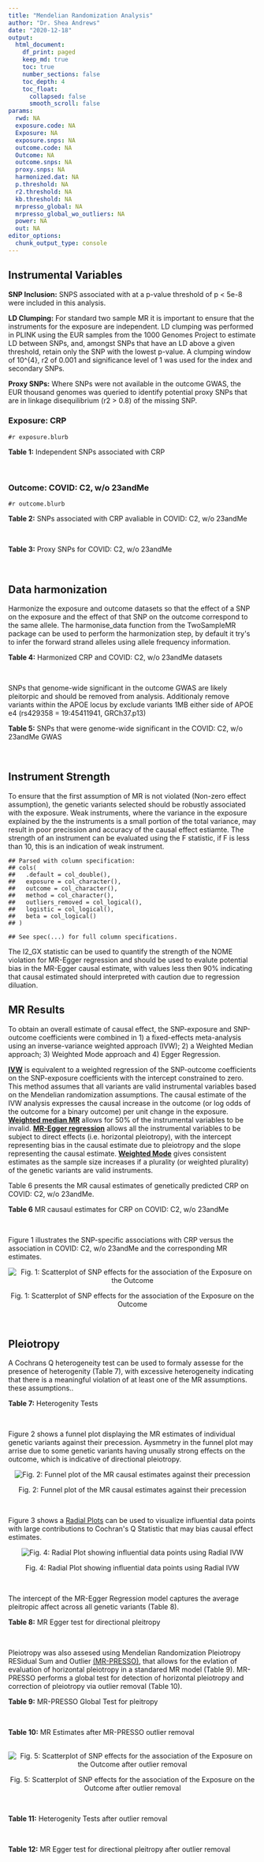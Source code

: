```yaml
---
title: "Mendelian Randomization Analysis"
author: "Dr. Shea Andrews"
date: "2020-12-18"
output:
  html_document:
    df_print: paged
    keep_md: true
    toc: true
    number_sections: false
    toc_depth: 4
    toc_float:
      collapsed: false
      smooth_scroll: false
params:
  rwd: NA
  exposure.code: NA
  Exposure: NA
  exposure.snps: NA
  outcome.code: NA
  Outcome: NA
  outcome.snps: NA
  proxy.snps: NA
  harmonized.dat: NA
  p.threshold: NA
  r2.threshold: NA
  kb.threshold: NA
  mrpresso_global: NA
  mrpresso_global_wo_outliers: NA
  power: NA
  out: NA
editor_options:
  chunk_output_type: console
---
```







## Instrumental Variables
**SNP Inclusion:** SNPS associated with at a p-value threshold of p < 5e-8 were included in this analysis.
<br>

**LD Clumping:** For standard two sample MR it is important to ensure that the instruments for the exposure are independent. LD clumping was performed in PLINK using the EUR samples from the 1000 Genomes Project to estimate LD between SNPs, and, amongst SNPs that have an LD above a given threshold, retain only the SNP with the lowest p-value. A clumping window of 10^{4}, r2 of 0.001 and significance level of 1 was used for the index and secondary SNPs.
<br>

**Proxy SNPs:** Where SNPs were not available in the outcome GWAS, the EUR thousand genomes was queried to identify potential proxy SNPs that are in linkage disequilibrium (r2 > 0.8) of the missing SNP.
<br>

### Exposure: CRP
`#r exposure.blurb`
<br>

**Table 1:** Independent SNPs associated with CRP
<div data-pagedtable="false">
  <script data-pagedtable-source type="application/json">
{"columns":[{"label":["SNP"],"name":[1],"type":["chr"],"align":["left"]},{"label":["CHROM"],"name":[2],"type":["dbl"],"align":["right"]},{"label":["POS"],"name":[3],"type":["dbl"],"align":["right"]},{"label":["REF"],"name":[4],"type":["chr"],"align":["left"]},{"label":["ALT"],"name":[5],"type":["chr"],"align":["left"]},{"label":["AF"],"name":[6],"type":["dbl"],"align":["right"]},{"label":["BETA"],"name":[7],"type":["dbl"],"align":["right"]},{"label":["SE"],"name":[8],"type":["dbl"],"align":["right"]},{"label":["Z"],"name":[9],"type":["dbl"],"align":["right"]},{"label":["P"],"name":[10],"type":["dbl"],"align":["right"]},{"label":["N"],"name":[11],"type":["dbl"],"align":["right"]},{"label":["TRAIT"],"name":[12],"type":["chr"],"align":["left"]}],"data":[{"1":"rs75460349","2":"1","3":"27180088","4":"A","5":"C","6":"0.0261343","7":"-0.0865","8":"0.0139","9":"-6.223020","10":"4.876703e-10","11":"204402","12":"crp"},{"1":"rs4660293","2":"1","3":"40028180","4":"A","5":"G","6":"0.2534420","7":"0.0375","8":"0.0049","9":"7.653060","10":"1.962504e-14","11":"204402","12":"crp"},{"1":"rs13375019","2":"1","3":"66123136","4":"G","5":"C","6":"0.4093060","7":"-0.1037","8":"0.0042","9":"-24.690476","10":"1.353580e-134","11":"204402","12":"crp"},{"1":"rs469773","2":"1","3":"91530259","4":"C","5":"T","6":"0.1543770","7":"-0.0339","8":"0.0051","9":"-6.647059","10":"2.990076e-11","11":"204402","12":"crp"},{"1":"rs2228145","2":"1","3":"154426970","4":"A","5":"C","6":"0.3575370","7":"-0.0899","8":"0.0042","9":"-21.404800","10":"1.206354e-101","11":"204402","12":"crp"},{"1":"rs144970957","2":"1","3":"159514964","4":"T","5":"C","6":"0.0457184","7":"-0.1609","8":"0.0146","9":"-11.020500","10":"3.042016e-28","11":"204402","12":"crp"},{"1":"rs148692790","2":"1","3":"159574640","4":"C","5":"T","6":"0.0266594","7":"0.1346","8":"0.0169","9":"7.964497","10":"1.658972e-15","11":"204402","12":"crp"},{"1":"rs139779660","2":"1","3":"159579230","4":"C","5":"T","6":"0.0115370","7":"0.1275","8":"0.0140","9":"9.107143","10":"8.457998e-20","11":"204402","12":"crp"},{"1":"rs2592887","2":"1","3":"159652939","4":"C","5":"T","6":"0.4187020","7":"-0.1578","8":"0.0042","9":"-37.571429","10":"0.000000e+00","11":"204402","12":"crp"},{"1":"rs67090117","2":"1","3":"247602308","4":"T","5":"G","6":"0.6217170","7":"0.0427","8":"0.0042","9":"10.166700","10":"2.793037e-24","11":"204402","12":"crp"},{"1":"rs62105327","2":"2","3":"639060","4":"T","5":"A","6":"0.8291700","7":"0.0320","8":"0.0054","9":"5.925926","10":"3.105426e-09","11":"204402","12":"crp"},{"1":"rs1260326","2":"2","3":"27730940","4":"T","5":"C","6":"0.6136610","7":"-0.0692","8":"0.0042","9":"-16.476200","10":"5.440692e-61","11":"204402","12":"crp"},{"1":"rs1115282","2":"2","3":"102890970","4":"T","5":"C","6":"0.5109330","7":"-0.0245","8":"0.0041","9":"-5.975610","10":"2.292311e-09","11":"204402","12":"crp"},{"1":"rs6734238","2":"2","3":"113841030","4":"A","5":"G","6":"0.3210010","7":"0.0457","8":"0.0041","9":"11.146300","10":"7.461138e-29","11":"204402","12":"crp"},{"1":"rs10049413","2":"3","3":"49892896","4":"A","5":"G","6":"0.3288520","7":"0.0282","8":"0.0045","9":"6.266670","10":"3.688586e-10","11":"204402","12":"crp"},{"1":"rs7356034","2":"3","3":"170732599","4":"G","5":"A","6":"0.2784630","7":"0.0268","8":"0.0045","9":"5.955556","10":"2.591898e-09","11":"204402","12":"crp"},{"1":"rs34471628","2":"5","3":"172196752","4":"A","5":"G","6":"0.0240942","7":"0.0774","8":"0.0117","9":"6.615380","10":"3.705869e-11","11":"204402","12":"crp"},{"1":"rs3763312","2":"6","3":"32376348","4":"G","5":"A","6":"0.1771850","7":"0.0386","8":"0.0066","9":"5.848485","10":"4.960708e-09","11":"204402","12":"crp"},{"1":"rs1490384","2":"6","3":"126851160","4":"C","5":"T","6":"0.4587440","7":"-0.0260","8":"0.0041","9":"-6.341463","10":"2.275928e-10","11":"204402","12":"crp"},{"1":"rs13241897","2":"7","3":"22745351","4":"A","5":"G","6":"0.4708140","7":"-0.0312","8":"0.0042","9":"-7.428570","10":"1.097768e-13","11":"204402","12":"crp"},{"1":"rs12673996","2":"7","3":"22833400","4":"C","5":"T","6":"0.2511770","7":"-0.0284","8":"0.0050","9":"-5.680000","10":"1.346947e-08","11":"204402","12":"crp"},{"1":"rs7797566","2":"7","3":"72896395","4":"A","5":"C","6":"0.1324860","7":"-0.0499","8":"0.0064","9":"-7.796880","10":"6.345904e-15","11":"204402","12":"crp"},{"1":"rs7012637","2":"8","3":"9173209","4":"G","5":"A","6":"0.4572100","7":"0.0542","8":"0.0043","9":"12.604651","10":"1.990513e-36","11":"204402","12":"crp"},{"1":"rs6987444","2":"8","3":"117076315","4":"G","5":"A","6":"0.6202620","7":"0.0343","8":"0.0042","9":"8.166667","10":"3.170273e-16","11":"204402","12":"crp"},{"1":"rs10956251","2":"8","3":"126513330","4":"C","5":"T","6":"0.1465770","7":"0.0382","8":"0.0064","9":"5.968750","10":"2.390781e-09","11":"204402","12":"crp"},{"1":"rs505922","2":"9","3":"136149229","4":"T","5":"C","6":"0.4012730","7":"0.0263","8":"0.0043","9":"6.116280","10":"9.578553e-10","11":"204402","12":"crp"},{"1":"rs10832027","2":"11","3":"13357183","4":"G","5":"A","6":"0.6097210","7":"0.0273","8":"0.0043","9":"6.348837","10":"2.169485e-10","11":"204402","12":"crp"},{"1":"rs4752829","2":"11","3":"47396654","4":"G","5":"A","6":"0.2721820","7":"-0.0264","8":"0.0046","9":"-5.739130","10":"9.516391e-09","11":"204402","12":"crp"},{"1":"rs1582763","2":"11","3":"60021948","4":"G","5":"A","6":"0.3276300","7":"-0.0264","8":"0.0043","9":"-6.139535","10":"8.276345e-10","11":"204402","12":"crp"},{"1":"rs12813389","2":"12","3":"95913562","4":"A","5":"T","6":"0.5117350","7":"0.0329","8":"0.0041","9":"8.024390","10":"1.020315e-15","11":"204402","12":"crp"},{"1":"rs7135240","2":"12","3":"103535020","4":"G","5":"A","6":"0.5102260","7":"-0.0253","8":"0.0041","9":"-6.170732","10":"6.797468e-10","11":"204402","12":"crp"},{"1":"rs2393794","2":"12","3":"121378976","4":"T","5":"C","6":"0.1782090","7":"0.0339","8":"0.0057","9":"5.947370","10":"2.724876e-09","11":"204402","12":"crp"},{"1":"rs7979478","2":"12","3":"121420263","4":"A","5":"G","6":"0.6017260","7":"0.1478","8":"0.0042","9":"35.190500","10":"2.796532e-271","11":"204402","12":"crp"},{"1":"rs2239222","2":"14","3":"73011885","4":"A","5":"G","6":"0.3782210","7":"0.0379","8":"0.0044","9":"8.613640","10":"7.077895e-18","11":"204402","12":"crp"},{"1":"rs112635299","2":"14","3":"94838142","4":"G","5":"T","6":"0.0163517","7":"-0.1066","8":"0.0168","9":"-6.345238","10":"2.220817e-10","11":"204402","12":"crp"},{"1":"rs1189402","2":"15","3":"53728154","4":"A","5":"G","6":"0.3472780","7":"-0.0250","8":"0.0042","9":"-5.952380","10":"2.642694e-09","11":"204402","12":"crp"},{"1":"rs340005","2":"15","3":"60878030","4":"G","5":"A","6":"0.6597020","7":"0.0363","8":"0.0043","9":"8.441860","10":"3.123261e-17","11":"204402","12":"crp"},{"1":"rs116971887","2":"16","3":"51170026","4":"G","5":"T","6":"0.0297533","7":"-0.1128","8":"0.0122","9":"-9.245902","10":"2.332656e-20","11":"204402","12":"crp"},{"1":"rs2110840","2":"16","3":"51410819","4":"C","5":"A","6":"0.1966620","7":"-0.0586","8":"0.0075","9":"-7.813333","10":"5.569505e-15","11":"204402","12":"crp"},{"1":"rs8047395","2":"16","3":"53798523","4":"G","5":"A","6":"0.5509680","7":"0.0258","8":"0.0042","9":"6.142857","10":"8.105017e-10","11":"204402","12":"crp"},{"1":"rs1292056","2":"17","3":"57959047","4":"C","5":"T","6":"0.4335060","7":"-0.0229","8":"0.0042","9":"-5.452381","10":"4.969984e-08","11":"204402","12":"crp"},{"1":"rs2384955","2":"17","3":"72695167","4":"T","5":"C","6":"0.8041580","7":"0.0384","8":"0.0059","9":"6.508470","10":"7.591775e-11","11":"204402","12":"crp"},{"1":"rs2542160","2":"18","3":"12789246","4":"G","5":"C","6":"0.3637020","7":"0.0264","8":"0.0044","9":"6.000000","10":"1.973175e-09","11":"204402","12":"crp"},{"1":"rs2972558","2":"19","3":"45356141","4":"C","5":"T","6":"0.6940570","7":"-0.0392","8":"0.0050","9":"-7.840000","10":"4.505464e-15","11":"204402","12":"crp"},{"1":"rs429358","2":"19","3":"45411941","4":"T","5":"C","6":"0.1318100","7":"-0.2467","8":"0.0064","9":"-38.546900","10":"0.000000e+00","11":"204402","12":"crp"},{"1":"rs1800961","2":"20","3":"43042364","4":"C","5":"T","6":"0.0270712","7":"-0.0990","8":"0.0125","9":"-7.920000","10":"2.375106e-15","11":"204402","12":"crp"},{"1":"rs4817984","2":"21","3":"40465066","4":"C","5":"A","6":"0.2919560","7":"-0.0391","8":"0.0047","9":"-8.319149","10":"8.859716e-17","11":"204402","12":"crp"},{"1":"rs4821816","2":"22","3":"39113134","4":"G","5":"A","6":"0.3241180","7":"-0.0276","8":"0.0044","9":"-6.272727","10":"3.547780e-10","11":"204402","12":"crp"}],"options":{"columns":{"min":{},"max":[10]},"rows":{"min":[10],"max":[10]},"pages":{}}}
  </script>
</div>
<br>

### Outcome: COVID: C2, w/o 23andMe
`#r outcome.blurb`
<br>

**Table 2:** SNPs associated with CRP avaliable in COVID: C2, w/o 23andMe
<div data-pagedtable="false">
  <script data-pagedtable-source type="application/json">
{"columns":[{"label":["SNP"],"name":[1],"type":["chr"],"align":["left"]},{"label":["CHROM"],"name":[2],"type":["dbl"],"align":["right"]},{"label":["POS"],"name":[3],"type":["dbl"],"align":["right"]},{"label":["REF"],"name":[4],"type":["chr"],"align":["left"]},{"label":["ALT"],"name":[5],"type":["chr"],"align":["left"]},{"label":["AF"],"name":[6],"type":["dbl"],"align":["right"]},{"label":["BETA"],"name":[7],"type":["dbl"],"align":["right"]},{"label":["SE"],"name":[8],"type":["dbl"],"align":["right"]},{"label":["Z"],"name":[9],"type":["dbl"],"align":["right"]},{"label":["P"],"name":[10],"type":["dbl"],"align":["right"]},{"label":["N"],"name":[11],"type":["dbl"],"align":["right"]},{"label":["TRAIT"],"name":[12],"type":["chr"],"align":["left"]}],"data":[{"1":"rs75460349","2":"1","3":"27180088","4":"A","5":"C","6":"0.03775","7":"0.04868500","8":"0.050320","9":"0.96750795","10":"3.333e-01","11":"1023192","12":"covid_vs._population__eur_w/o_23andMe"},{"1":"rs4660293","2":"1","3":"40028180","4":"A","5":"G","6":"0.23920","7":"0.02453400","8":"0.016642","9":"1.47422185","10":"1.404e-01","11":"1299010","12":"covid_vs._population__eur_w/o_23andMe"},{"1":"rs13375019","2":"1","3":"66123136","4":"G","5":"C","6":"0.39720","7":"0.00846270","8":"0.018245","9":"0.46383667","10":"6.428e-01","11":"1246028","12":"covid_vs._population__eur_w/o_23andMe"},{"1":"rs469773","2":"1","3":"91530259","4":"C","5":"T","6":"0.20400","7":"-0.02348800","8":"0.018155","9":"-1.29374828","10":"1.958e-01","11":"1298046","12":"covid_vs._population__eur_w/o_23andMe"},{"1":"rs2228145","2":"1","3":"154426970","4":"A","5":"C","6":"0.37280","7":"-0.03841300","8":"0.015475","9":"-2.48226171","10":"1.305e-02","11":"1017937","12":"covid_vs._population__eur_w/o_23andMe"},{"1":"rs144970957","2":"1","3":"159514964","4":"T","5":"C","6":"0.03472","7":"0.06556300","8":"0.052424","9":"1.25062948","10":"2.111e-01","11":"1282371","12":"covid_vs._population__eur_w/o_23andMe"},{"1":"rs148692790","2":"1","3":"159574640","4":"C","5":"T","6":"0.02880","7":"0.02709200","8":"0.057557","9":"0.47069861","10":"6.379e-01","11":"1240114","12":"covid_vs._population__eur_w/o_23andMe"},{"1":"rs139779660","2":"1","3":"159579230","4":"C","5":"T","6":"0.02434","7":"-0.00290310","8":"0.063165","9":"-0.04596058","10":"9.633e-01","11":"1239449","12":"covid_vs._population__eur_w/o_23andMe"},{"1":"rs2592887","2":"1","3":"159652939","4":"C","5":"T","6":"0.40650","7":"0.01691900","8":"0.016903","9":"1.00094658","10":"3.169e-01","11":"1273915","12":"covid_vs._population__eur_w/o_23andMe"},{"1":"rs67090117","2":"1","3":"247602308","4":"T","5":"G","6":"0.53520","7":"0.01032200","8":"0.023146","9":"0.44595178","10":"6.556e-01","11":"853034","12":"covid_vs._population__eur_w/o_23andMe"},{"1":"rs62105327","2":"2","3":"639060","4":"T","5":"A","6":"0.83070","7":"-0.00779570","8":"0.024054","9":"-0.32409163","10":"7.459e-01","11":"1183213","12":"covid_vs._population__eur_w/o_23andMe"},{"1":"rs1260326","2":"2","3":"27730940","4":"T","5":"C","6":"0.62350","7":"-0.00191970","8":"0.014609","9":"-0.13140530","10":"8.955e-01","11":"1298046","12":"covid_vs._population__eur_w/o_23andMe"},{"1":"rs1115282","2":"2","3":"102890970","4":"T","5":"C","6":"0.47590","7":"0.02351700","8":"0.016490","9":"1.42613705","10":"1.538e-01","11":"1278870","12":"covid_vs._population__eur_w/o_23andMe"},{"1":"rs6734238","2":"2","3":"113841030","4":"A","5":"G","6":"0.38730","7":"-0.00715350","8":"0.014540","9":"-0.49198762","10":"6.227e-01","11":"1298710","12":"covid_vs._population__eur_w/o_23andMe"},{"1":"rs10049413","2":"3","3":"49892896","4":"A","5":"G","6":"0.32650","7":"-0.01747400","8":"0.018434","9":"-0.94792232","10":"3.432e-01","11":"636204","12":"covid_vs._population__eur_w/o_23andMe"},{"1":"rs7356034","2":"3","3":"170732599","4":"G","5":"A","6":"0.27760","7":"0.01329000","8":"0.015776","9":"0.84241886","10":"3.996e-01","11":"1298710","12":"covid_vs._population__eur_w/o_23andMe"},{"1":"rs34471628","2":"5","3":"172196752","4":"A","5":"G","6":"0.04497","7":"-0.00920120","8":"0.037884","9":"-0.24287826","10":"8.081e-01","11":"1299010","12":"covid_vs._population__eur_w/o_23andMe"},{"1":"rs3763312","2":"6","3":"32376348","4":"G","5":"A","6":"0.21220","7":"-0.02025900","8":"0.018109","9":"-1.11872550","10":"2.633e-01","11":"1273139","12":"covid_vs._population__eur_w/o_23andMe"},{"1":"rs1490384","2":"6","3":"126851160","4":"C","5":"T","6":"0.49240","7":"0.00725180","8":"0.014228","9":"0.50968513","10":"6.103e-01","11":"1299010","12":"covid_vs._population__eur_w/o_23andMe"},{"1":"rs13241897","2":"7","3":"22745351","4":"A","5":"G","6":"0.48610","7":"0.01105400","8":"0.015313","9":"0.72187031","10":"4.704e-01","11":"1288654","12":"covid_vs._population__eur_w/o_23andMe"},{"1":"rs12673996","2":"7","3":"22833400","4":"C","5":"T","6":"0.23190","7":"-0.02791700","8":"0.018379","9":"-1.51896186","10":"1.288e-01","11":"1288654","12":"covid_vs._population__eur_w/o_23andMe"},{"1":"rs7797566","2":"7","3":"72896395","4":"A","5":"C","6":"0.12750","7":"-0.07123500","8":"0.024318","9":"-2.92931162","10":"3.397e-03","11":"1263083","12":"covid_vs._population__eur_w/o_23andMe"},{"1":"rs7012637","2":"8","3":"9173209","4":"G","5":"A","6":"0.47150","7":"0.01981000","8":"0.016557","9":"1.19647279","10":"2.315e-01","11":"1279534","12":"covid_vs._population__eur_w/o_23andMe"},{"1":"rs6987444","2":"8","3":"117076315","4":"G","5":"A","6":"0.61120","7":"-0.00860880","8":"0.015121","9":"-0.56932743","10":"5.691e-01","11":"1298710","12":"covid_vs._population__eur_w/o_23andMe"},{"1":"rs10956251","2":"8","3":"126513330","4":"C","5":"T","6":"0.15360","7":"-0.00993660","8":"0.024309","9":"-0.40876219","10":"6.827e-01","11":"1279534","12":"covid_vs._population__eur_w/o_23andMe"},{"1":"rs505922","2":"9","3":"136149229","4":"T","5":"C","6":"0.34350","7":"0.09199500","8":"0.015080","9":"6.10046000","10":"1.058e-09","11":"1298710","12":"covid_vs._population__eur_w/o_23andMe"},{"1":"rs10832027","2":"11","3":"13357183","4":"G","5":"A","6":"0.65210","7":"0.00188100","8":"0.015426","9":"0.12193699","10":"9.029e-01","11":"1298710","12":"covid_vs._population__eur_w/o_23andMe"},{"1":"rs4752829","2":"11","3":"47396654","4":"G","5":"A","6":"0.31010","7":"-0.00075771","8":"0.015952","9":"-0.04749937","10":"9.621e-01","11":"1298710","12":"covid_vs._population__eur_w/o_23andMe"},{"1":"rs1582763","2":"11","3":"60021948","4":"G","5":"A","6":"0.36550","7":"-0.01060300","8":"0.014723","9":"-0.72016573","10":"4.714e-01","11":"1298710","12":"covid_vs._population__eur_w/o_23andMe"},{"1":"rs12813389","2":"12","3":"95913562","4":"A","5":"T","6":"0.54850","7":"-0.01657600","8":"0.014695","9":"-1.12800272","10":"2.593e-01","11":"1059999","12":"covid_vs._population__eur_w/o_23andMe"},{"1":"rs7135240","2":"12","3":"103535020","4":"G","5":"A","6":"0.52050","7":"-0.00215180","8":"0.016164","9":"-0.13312299","10":"8.941e-01","11":"1013500","12":"covid_vs._population__eur_w/o_23andMe"},{"1":"rs2393794","2":"12","3":"121378976","4":"T","5":"C","6":"0.17610","7":"0.00220480","8":"0.020092","9":"0.10973522","10":"9.126e-01","11":"1288654","12":"covid_vs._population__eur_w/o_23andMe"},{"1":"rs7979478","2":"12","3":"121420263","4":"A","5":"G","6":"0.59660","7":"-0.01485700","8":"0.017321","9":"-0.85774493","10":"3.910e-01","11":"806998","12":"covid_vs._population__eur_w/o_23andMe"},{"1":"rs2239222","2":"14","3":"73011885","4":"A","5":"G","6":"0.35520","7":"0.00150890","8":"0.017108","9":"0.08819850","10":"9.297e-01","11":"1279534","12":"covid_vs._population__eur_w/o_23andMe"},{"1":"rs112635299","2":"14","3":"94838142","4":"G","5":"T","6":"0.02419","7":"-0.04536200","8":"0.057172","9":"-0.79343035","10":"4.275e-01","11":"1294231","12":"covid_vs._population__eur_w/o_23andMe"},{"1":"rs1189402","2":"15","3":"53728154","4":"A","5":"G","6":"0.38790","7":"-0.01880400","8":"0.016867","9":"-1.11483963","10":"2.649e-01","11":"1279534","12":"covid_vs._population__eur_w/o_23andMe"},{"1":"rs340005","2":"15","3":"60878030","4":"G","5":"A","6":"0.65130","7":"0.00601610","8":"0.015887","9":"0.37868068","10":"7.049e-01","11":"1289590","12":"covid_vs._population__eur_w/o_23andMe"},{"1":"rs116971887","2":"16","3":"51170026","4":"G","5":"T","6":"0.04897","7":"0.01425800","8":"0.036259","9":"0.39322651","10":"6.941e-01","11":"1288954","12":"covid_vs._population__eur_w/o_23andMe"},{"1":"rs2110840","2":"16","3":"51410819","4":"C","5":"A","6":"0.20070","7":"0.01813400","8":"0.022716","9":"0.79829195","10":"4.247e-01","11":"1278870","12":"covid_vs._population__eur_w/o_23andMe"},{"1":"rs8047395","2":"16","3":"53798523","4":"G","5":"A","6":"0.50980","7":"0.01038800","8":"0.014307","9":"0.72607814","10":"4.678e-01","11":"1298710","12":"covid_vs._population__eur_w/o_23andMe"},{"1":"rs1292056","2":"17","3":"57959047","4":"C","5":"T","6":"0.43600","7":"-0.02015500","8":"0.019351","9":"-1.04154824","10":"2.976e-01","11":"970879","12":"covid_vs._population__eur_w/o_23andMe"},{"1":"rs2384955","2":"17","3":"72695167","4":"T","5":"C","6":"0.81510","7":"0.00058312","8":"0.021177","9":"0.02753553","10":"9.780e-01","11":"1288654","12":"covid_vs._population__eur_w/o_23andMe"},{"1":"rs2542160","2":"18","3":"12789246","4":"G","5":"C","6":"0.36760","7":"0.01505900","8":"0.014877","9":"1.01223365","10":"3.114e-01","11":"1298707","12":"covid_vs._population__eur_w/o_23andMe"},{"1":"rs2972558","2":"19","3":"45356141","4":"C","5":"T","6":"0.69040","7":"0.02508900","8":"0.017893","9":"1.40216845","10":"1.609e-01","11":"1279534","12":"covid_vs._population__eur_w/o_23andMe"},{"1":"rs429358","2":"19","3":"45411941","4":"T","5":"C","6":"0.16270","7":"0.02523000","8":"0.022425","9":"1.12508361","10":"2.606e-01","11":"1023556","12":"covid_vs._population__eur_w/o_23andMe"},{"1":"rs1800961","2":"20","3":"43042364","4":"C","5":"T","6":"0.04431","7":"-0.07702800","8":"0.041685","9":"-1.84785894","10":"6.462e-02","11":"1299010","12":"covid_vs._population__eur_w/o_23andMe"},{"1":"rs4817984","2":"21","3":"40465066","4":"C","5":"A","6":"0.28290","7":"-0.00725340","8":"0.017922","9":"-0.40472046","10":"6.857e-01","11":"1013500","12":"covid_vs._population__eur_w/o_23andMe"},{"1":"rs4821816","2":"22","3":"39113134","4":"G","5":"A","6":"0.31660","7":"-0.03122700","8":"0.016661","9":"-1.87425725","10":"6.089e-02","11":"1288654","12":"covid_vs._population__eur_w/o_23andMe"}],"options":{"columns":{"min":{},"max":[10]},"rows":{"min":[10],"max":[10]},"pages":{}}}
  </script>
</div>
<br>

**Table 3:** Proxy SNPs for COVID: C2, w/o 23andMe
<div data-pagedtable="false">
  <script data-pagedtable-source type="application/json">
{"columns":[{"label":["proxy.outcome"],"name":[1],"type":["lgl"],"align":["right"]},{"label":["target_snp"],"name":[2],"type":["lgl"],"align":["right"]},{"label":["proxy_snp"],"name":[3],"type":["lgl"],"align":["right"]},{"label":["ld.r2"],"name":[4],"type":["lgl"],"align":["right"]},{"label":["Dprime"],"name":[5],"type":["lgl"],"align":["right"]},{"label":["ref.proxy"],"name":[6],"type":["lgl"],"align":["right"]},{"label":["alt.proxy"],"name":[7],"type":["lgl"],"align":["right"]},{"label":["CHROM"],"name":[8],"type":["lgl"],"align":["right"]},{"label":["POS"],"name":[9],"type":["lgl"],"align":["right"]},{"label":["ALT.proxy"],"name":[10],"type":["lgl"],"align":["right"]},{"label":["REF.proxy"],"name":[11],"type":["lgl"],"align":["right"]},{"label":["AF"],"name":[12],"type":["lgl"],"align":["right"]},{"label":["BETA"],"name":[13],"type":["lgl"],"align":["right"]},{"label":["SE"],"name":[14],"type":["lgl"],"align":["right"]},{"label":["P"],"name":[15],"type":["lgl"],"align":["right"]},{"label":["N"],"name":[16],"type":["lgl"],"align":["right"]},{"label":["ref"],"name":[17],"type":["lgl"],"align":["right"]},{"label":["alt"],"name":[18],"type":["lgl"],"align":["right"]},{"label":["ALT"],"name":[19],"type":["lgl"],"align":["right"]},{"label":["REF"],"name":[20],"type":["lgl"],"align":["right"]},{"label":["PHASE"],"name":[21],"type":["lgl"],"align":["right"]}],"data":[{"1":"NA","2":"NA","3":"NA","4":"NA","5":"NA","6":"NA","7":"NA","8":"NA","9":"NA","10":"NA","11":"NA","12":"NA","13":"NA","14":"NA","15":"NA","16":"NA","17":"NA","18":"NA","19":"NA","20":"NA","21":"NA"}],"options":{"columns":{"min":{},"max":[10]},"rows":{"min":[10],"max":[10]},"pages":{}}}
  </script>
</div>
<br>

## Data harmonization
Harmonize the exposure and outcome datasets so that the effect of a SNP on the exposure and the effect of that SNP on the outcome correspond to the same allele. The harmonise_data function from the TwoSampleMR package can be used to perform the harmonization step, by default it try's to infer the forward strand alleles using allele frequency information.
<br>

**Table 4:** Harmonized CRP and COVID: C2, w/o 23andMe datasets
<div data-pagedtable="false">
  <script data-pagedtable-source type="application/json">
{"columns":[{"label":["SNP"],"name":[1],"type":["chr"],"align":["left"]},{"label":["effect_allele.exposure"],"name":[2],"type":["chr"],"align":["left"]},{"label":["other_allele.exposure"],"name":[3],"type":["chr"],"align":["left"]},{"label":["effect_allele.outcome"],"name":[4],"type":["chr"],"align":["left"]},{"label":["other_allele.outcome"],"name":[5],"type":["chr"],"align":["left"]},{"label":["beta.exposure"],"name":[6],"type":["dbl"],"align":["right"]},{"label":["beta.outcome"],"name":[7],"type":["dbl"],"align":["right"]},{"label":["eaf.exposure"],"name":[8],"type":["dbl"],"align":["right"]},{"label":["eaf.outcome"],"name":[9],"type":["dbl"],"align":["right"]},{"label":["remove"],"name":[10],"type":["lgl"],"align":["right"]},{"label":["palindromic"],"name":[11],"type":["lgl"],"align":["right"]},{"label":["ambiguous"],"name":[12],"type":["lgl"],"align":["right"]},{"label":["id.outcome"],"name":[13],"type":["chr"],"align":["left"]},{"label":["chr.outcome"],"name":[14],"type":["dbl"],"align":["right"]},{"label":["pos.outcome"],"name":[15],"type":["dbl"],"align":["right"]},{"label":["se.outcome"],"name":[16],"type":["dbl"],"align":["right"]},{"label":["z.outcome"],"name":[17],"type":["dbl"],"align":["right"]},{"label":["pval.outcome"],"name":[18],"type":["dbl"],"align":["right"]},{"label":["samplesize.outcome"],"name":[19],"type":["dbl"],"align":["right"]},{"label":["outcome"],"name":[20],"type":["chr"],"align":["left"]},{"label":["mr_keep.outcome"],"name":[21],"type":["lgl"],"align":["right"]},{"label":["pval_origin.outcome"],"name":[22],"type":["chr"],"align":["left"]},{"label":["chr.exposure"],"name":[23],"type":["dbl"],"align":["right"]},{"label":["pos.exposure"],"name":[24],"type":["dbl"],"align":["right"]},{"label":["se.exposure"],"name":[25],"type":["dbl"],"align":["right"]},{"label":["z.exposure"],"name":[26],"type":["dbl"],"align":["right"]},{"label":["pval.exposure"],"name":[27],"type":["dbl"],"align":["right"]},{"label":["samplesize.exposure"],"name":[28],"type":["dbl"],"align":["right"]},{"label":["exposure"],"name":[29],"type":["chr"],"align":["left"]},{"label":["mr_keep.exposure"],"name":[30],"type":["lgl"],"align":["right"]},{"label":["pval_origin.exposure"],"name":[31],"type":["chr"],"align":["left"]},{"label":["id.exposure"],"name":[32],"type":["chr"],"align":["left"]},{"label":["action"],"name":[33],"type":["dbl"],"align":["right"]},{"label":["mr_keep"],"name":[34],"type":["lgl"],"align":["right"]},{"label":["pt"],"name":[35],"type":["dbl"],"align":["right"]},{"label":["pleitropy_keep"],"name":[36],"type":["lgl"],"align":["right"]},{"label":["mrpresso_RSSobs"],"name":[37],"type":["dbl"],"align":["right"]},{"label":["mrpresso_pval"],"name":[38],"type":["chr"],"align":["left"]},{"label":["mrpresso_keep"],"name":[39],"type":["lgl"],"align":["right"]}],"data":[{"1":"rs10049413","2":"G","3":"A","4":"G","5":"A","6":"0.0282","7":"-0.01747400","8":"0.3288520","9":"0.32650","10":"FALSE","11":"FALSE","12":"FALSE","13":"iKXI44","14":"3","15":"49892896","16":"0.018434","17":"-0.94792232","18":"3.432e-01","19":"636204","20":"covidhgi2020anaC2v4eur","21":"TRUE","22":"reported","23":"3","24":"49892896","25":"0.0045","26":"6.266670","27":"3.688586e-10","28":"204402","29":"Ligthart2018crp","30":"TRUE","31":"reported","32":"FaPBZv","33":"2","34":"TRUE","35":"5e-08","36":"TRUE","37":"3.258396e-04","38":"1","39":"TRUE"},{"1":"rs10832027","2":"A","3":"G","4":"A","5":"G","6":"0.0273","7":"0.00188100","8":"0.6097210","9":"0.65210","10":"FALSE","11":"FALSE","12":"FALSE","13":"iKXI44","14":"11","15":"13357183","16":"0.015426","17":"0.12193699","18":"9.029e-01","19":"1298710","20":"covidhgi2020anaC2v4eur","21":"TRUE","22":"reported","23":"11","24":"13357183","25":"0.0043","26":"6.348837","27":"2.169485e-10","28":"204402","29":"Ligthart2018crp","30":"TRUE","31":"reported","32":"FaPBZv","33":"2","34":"TRUE","35":"5e-08","36":"TRUE","37":"1.976658e-06","38":"1","39":"TRUE"},{"1":"rs10956251","2":"T","3":"C","4":"T","5":"C","6":"0.0382","7":"-0.00993660","8":"0.1465770","9":"0.15360","10":"FALSE","11":"FALSE","12":"FALSE","13":"iKXI44","14":"8","15":"126513330","16":"0.024309","17":"-0.40876219","18":"6.827e-01","19":"1279534","20":"covidhgi2020anaC2v4eur","21":"TRUE","22":"reported","23":"8","24":"126513330","25":"0.0064","26":"5.968750","27":"2.390781e-09","28":"204402","29":"Ligthart2018crp","30":"TRUE","31":"reported","32":"FaPBZv","33":"2","34":"TRUE","35":"5e-08","36":"TRUE","37":"1.136625e-04","38":"1","39":"TRUE"},{"1":"rs1115282","2":"C","3":"T","4":"C","5":"T","6":"-0.0245","7":"0.02351700","8":"0.5109330","9":"0.47590","10":"FALSE","11":"FALSE","12":"FALSE","13":"iKXI44","14":"2","15":"102890970","16":"0.016490","17":"1.42613705","18":"1.538e-01","19":"1278870","20":"covidhgi2020anaC2v4eur","21":"TRUE","22":"reported","23":"2","24":"102890970","25":"0.0041","26":"-5.975610","27":"2.292311e-09","28":"204402","29":"Ligthart2018crp","30":"TRUE","31":"reported","32":"FaPBZv","33":"2","34":"TRUE","35":"5e-08","36":"TRUE","37":"5.783323e-04","38":"1","39":"TRUE"},{"1":"rs112635299","2":"T","3":"G","4":"T","5":"G","6":"-0.1066","7":"-0.04536200","8":"0.0163517","9":"0.02419","10":"FALSE","11":"FALSE","12":"FALSE","13":"iKXI44","14":"14","15":"94838142","16":"0.057172","17":"-0.79343035","18":"4.275e-01","19":"1294231","20":"covidhgi2020anaC2v4eur","21":"TRUE","22":"reported","23":"14","24":"94838142","25":"0.0168","26":"-6.345238","27":"2.220817e-10","28":"204402","29":"Ligthart2018crp","30":"TRUE","31":"reported","32":"FaPBZv","33":"2","34":"TRUE","35":"5e-08","36":"TRUE","37":"1.914574e-03","38":"1","39":"TRUE"},{"1":"rs116971887","2":"T","3":"G","4":"T","5":"G","6":"-0.1128","7":"0.01425800","8":"0.0297533","9":"0.04897","10":"FALSE","11":"FALSE","12":"FALSE","13":"iKXI44","14":"16","15":"51170026","16":"0.036259","17":"0.39322651","18":"6.941e-01","19":"1288954","20":"covidhgi2020anaC2v4eur","21":"TRUE","22":"reported","23":"16","24":"51170026","25":"0.0122","26":"-9.245902","27":"2.332656e-20","28":"204402","29":"Ligthart2018crp","30":"TRUE","31":"reported","32":"FaPBZv","33":"2","34":"TRUE","35":"5e-08","36":"TRUE","37":"2.738984e-04","38":"1","39":"TRUE"},{"1":"rs1189402","2":"G","3":"A","4":"G","5":"A","6":"-0.0250","7":"-0.01880400","8":"0.3472780","9":"0.38790","10":"FALSE","11":"FALSE","12":"FALSE","13":"iKXI44","14":"15","15":"53728154","16":"0.016867","17":"-1.11483963","18":"2.649e-01","19":"1279534","20":"covidhgi2020anaC2v4eur","21":"TRUE","22":"reported","23":"15","24":"53728154","25":"0.0042","26":"-5.952380","27":"2.642694e-09","28":"204402","29":"Ligthart2018crp","30":"TRUE","31":"reported","32":"FaPBZv","33":"2","34":"TRUE","35":"5e-08","36":"TRUE","37":"3.398944e-04","38":"1","39":"TRUE"},{"1":"rs1260326","2":"C","3":"T","4":"C","5":"T","6":"-0.0692","7":"-0.00191970","8":"0.6136610","9":"0.62350","10":"FALSE","11":"FALSE","12":"FALSE","13":"iKXI44","14":"2","15":"27730940","16":"0.014609","17":"-0.13140530","18":"8.955e-01","19":"1298046","20":"covidhgi2020anaC2v4eur","21":"TRUE","22":"reported","23":"2","24":"27730940","25":"0.0042","26":"-16.476200","27":"5.440692e-61","28":"204402","29":"Ligthart2018crp","30":"TRUE","31":"reported","32":"FaPBZv","33":"2","34":"TRUE","35":"5e-08","36":"TRUE","37":"5.255137e-07","38":"1","39":"TRUE"},{"1":"rs12673996","2":"T","3":"C","4":"T","5":"C","6":"-0.0284","7":"-0.02791700","8":"0.2511770","9":"0.23190","10":"FALSE","11":"FALSE","12":"FALSE","13":"iKXI44","14":"7","15":"22833400","16":"0.018379","17":"-1.51896186","18":"1.288e-01","19":"1288654","20":"covidhgi2020anaC2v4eur","21":"TRUE","22":"reported","23":"7","24":"22833400","25":"0.0050","26":"-5.680000","27":"1.346947e-08","28":"204402","29":"Ligthart2018crp","30":"TRUE","31":"reported","32":"FaPBZv","33":"2","34":"TRUE","35":"5e-08","36":"TRUE","37":"7.582100e-04","38":"1","39":"TRUE"},{"1":"rs12813389","2":"T","3":"A","4":"T","5":"A","6":"0.0329","7":"-0.01657600","8":"0.5117350","9":"0.54850","10":"FALSE","11":"TRUE","12":"TRUE","13":"iKXI44","14":"12","15":"95913562","16":"0.014695","17":"-1.12800272","18":"2.593e-01","19":"1059999","20":"covidhgi2020anaC2v4eur","21":"TRUE","22":"reported","23":"12","24":"95913562","25":"0.0041","26":"8.024390","27":"1.020315e-15","28":"204402","29":"Ligthart2018crp","30":"TRUE","31":"reported","32":"FaPBZv","33":"2","34":"FALSE","35":"5e-08","36":"TRUE","37":"NA","38":"NA","39":"NA"},{"1":"rs1292056","2":"T","3":"C","4":"T","5":"C","6":"-0.0229","7":"-0.02015500","8":"0.4335060","9":"0.43600","10":"FALSE","11":"FALSE","12":"FALSE","13":"iKXI44","14":"17","15":"57959047","16":"0.019351","17":"-1.04154824","18":"2.976e-01","19":"970879","20":"covidhgi2020anaC2v4eur","21":"TRUE","22":"reported","23":"17","24":"57959047","25":"0.0042","26":"-5.452381","27":"4.969984e-08","28":"204402","29":"Ligthart2018crp","30":"TRUE","31":"reported","32":"FaPBZv","33":"2","34":"TRUE","35":"5e-08","36":"TRUE","37":"3.920731e-04","38":"1","39":"TRUE"},{"1":"rs13241897","2":"G","3":"A","4":"G","5":"A","6":"-0.0312","7":"0.01105400","8":"0.4708140","9":"0.48610","10":"FALSE","11":"FALSE","12":"FALSE","13":"iKXI44","14":"7","15":"22745351","16":"0.015313","17":"0.72187031","18":"4.704e-01","19":"1288654","20":"covidhgi2020anaC2v4eur","21":"TRUE","22":"reported","23":"7","24":"22745351","25":"0.0042","26":"-7.428570","27":"1.097768e-13","28":"204402","29":"Ligthart2018crp","30":"TRUE","31":"reported","32":"FaPBZv","33":"2","34":"TRUE","35":"5e-08","36":"TRUE","37":"1.367909e-04","38":"1","39":"TRUE"},{"1":"rs13375019","2":"C","3":"G","4":"C","5":"G","6":"-0.1037","7":"0.00846270","8":"0.4093060","9":"0.39720","10":"FALSE","11":"TRUE","12":"FALSE","13":"iKXI44","14":"1","15":"66123136","16":"0.018245","17":"0.46383667","18":"6.428e-01","19":"1246028","20":"covidhgi2020anaC2v4eur","21":"TRUE","22":"reported","23":"1","24":"66123136","25":"0.0042","26":"-24.690476","27":"1.353580e-134","28":"204402","29":"Ligthart2018crp","30":"TRUE","31":"reported","32":"FaPBZv","33":"2","34":"TRUE","35":"5e-08","36":"TRUE","37":"1.199150e-04","38":"1","39":"TRUE"},{"1":"rs139779660","2":"T","3":"C","4":"T","5":"C","6":"0.1275","7":"-0.00290310","8":"0.0115370","9":"0.02434","10":"FALSE","11":"FALSE","12":"FALSE","13":"iKXI44","14":"1","15":"159579230","16":"0.063165","17":"-0.04596058","18":"9.633e-01","19":"1239449","20":"covidhgi2020anaC2v4eur","21":"TRUE","22":"reported","23":"1","24":"159579230","25":"0.0140","26":"9.107143","27":"8.457998e-20","28":"204402","29":"Ligthart2018crp","30":"TRUE","31":"reported","32":"FaPBZv","33":"2","34":"TRUE","35":"5e-08","36":"TRUE","37":"2.702754e-05","38":"1","39":"TRUE"},{"1":"rs144970957","2":"C","3":"T","4":"C","5":"T","6":"-0.1609","7":"0.06556300","8":"0.0457184","9":"0.03472","10":"FALSE","11":"FALSE","12":"FALSE","13":"iKXI44","14":"1","15":"159514964","16":"0.052424","17":"1.25062948","18":"2.111e-01","19":"1282371","20":"covidhgi2020anaC2v4eur","21":"TRUE","22":"reported","23":"1","24":"159514964","25":"0.0146","26":"-11.020500","27":"3.042016e-28","28":"204402","29":"Ligthart2018crp","30":"TRUE","31":"reported","32":"FaPBZv","33":"2","34":"TRUE","35":"5e-08","36":"TRUE","37":"4.846999e-03","38":"1","39":"TRUE"},{"1":"rs148692790","2":"T","3":"C","4":"T","5":"C","6":"0.1346","7":"0.02709200","8":"0.0266594","9":"0.02880","10":"FALSE","11":"FALSE","12":"FALSE","13":"iKXI44","14":"1","15":"159574640","16":"0.057557","17":"0.47069861","18":"6.379e-01","19":"1240114","20":"covidhgi2020anaC2v4eur","21":"TRUE","22":"reported","23":"1","24":"159574640","25":"0.0169","26":"7.964497","27":"1.658972e-15","28":"204402","29":"Ligthart2018crp","30":"TRUE","31":"reported","32":"FaPBZv","33":"2","34":"TRUE","35":"5e-08","36":"TRUE","37":"6.230756e-04","38":"1","39":"TRUE"},{"1":"rs1490384","2":"T","3":"C","4":"T","5":"C","6":"-0.0260","7":"0.00725180","8":"0.4587440","9":"0.49240","10":"FALSE","11":"FALSE","12":"FALSE","13":"iKXI44","14":"6","15":"126851160","16":"0.014228","17":"0.50968513","18":"6.103e-01","19":"1299010","20":"covidhgi2020anaC2v4eur","21":"TRUE","22":"reported","23":"6","24":"126851160","25":"0.0041","26":"-6.341463","27":"2.275928e-10","28":"204402","29":"Ligthart2018crp","30":"TRUE","31":"reported","32":"FaPBZv","33":"2","34":"TRUE","35":"5e-08","36":"TRUE","37":"6.021402e-05","38":"1","39":"TRUE"},{"1":"rs1582763","2":"A","3":"G","4":"A","5":"G","6":"-0.0264","7":"-0.01060300","8":"0.3276300","9":"0.36550","10":"FALSE","11":"FALSE","12":"FALSE","13":"iKXI44","14":"11","15":"60021948","16":"0.014723","17":"-0.72016573","18":"4.714e-01","19":"1298710","20":"covidhgi2020anaC2v4eur","21":"TRUE","22":"reported","23":"11","24":"60021948","25":"0.0043","26":"-6.139535","27":"8.276345e-10","28":"204402","29":"Ligthart2018crp","30":"TRUE","31":"reported","32":"FaPBZv","33":"2","34":"TRUE","35":"5e-08","36":"TRUE","37":"1.039627e-04","38":"1","39":"TRUE"},{"1":"rs1800961","2":"T","3":"C","4":"T","5":"C","6":"-0.0990","7":"-0.07702800","8":"0.0270712","9":"0.04431","10":"FALSE","11":"FALSE","12":"FALSE","13":"iKXI44","14":"20","15":"43042364","16":"0.041685","17":"-1.84785894","18":"6.462e-02","19":"1299010","20":"covidhgi2020anaC2v4eur","21":"TRUE","22":"reported","23":"20","24":"43042364","25":"0.0125","26":"-7.920000","27":"2.375106e-15","28":"204402","29":"Ligthart2018crp","30":"TRUE","31":"reported","32":"FaPBZv","33":"2","34":"TRUE","35":"5e-08","36":"TRUE","37":"5.786209e-03","38":"1","39":"TRUE"},{"1":"rs2110840","2":"A","3":"C","4":"A","5":"C","6":"-0.0586","7":"0.01813400","8":"0.1966620","9":"0.20070","10":"FALSE","11":"FALSE","12":"FALSE","13":"iKXI44","14":"16","15":"51410819","16":"0.022716","17":"0.79829195","18":"4.247e-01","19":"1278870","20":"covidhgi2020anaC2v4eur","21":"TRUE","22":"reported","23":"16","24":"51410819","25":"0.0075","26":"-7.813333","27":"5.569505e-15","28":"204402","29":"Ligthart2018crp","30":"TRUE","31":"reported","32":"FaPBZv","33":"2","34":"TRUE","35":"5e-08","36":"TRUE","37":"3.767248e-04","38":"1","39":"TRUE"},{"1":"rs2228145","2":"C","3":"A","4":"C","5":"A","6":"-0.0899","7":"-0.03841300","8":"0.3575370","9":"0.37280","10":"FALSE","11":"FALSE","12":"FALSE","13":"iKXI44","14":"1","15":"154426970","16":"0.015475","17":"-2.48226171","18":"1.305e-02","19":"1017937","20":"covidhgi2020anaC2v4eur","21":"TRUE","22":"reported","23":"1","24":"154426970","25":"0.0042","26":"-21.404800","27":"1.206354e-101","28":"204402","29":"Ligthart2018crp","30":"TRUE","31":"reported","32":"FaPBZv","33":"2","34":"TRUE","35":"5e-08","36":"TRUE","37":"1.541821e-03","38":"0.517","39":"TRUE"},{"1":"rs2239222","2":"G","3":"A","4":"G","5":"A","6":"0.0379","7":"0.00150890","8":"0.3782210","9":"0.35520","10":"FALSE","11":"FALSE","12":"FALSE","13":"iKXI44","14":"14","15":"73011885","16":"0.017108","17":"0.08819850","18":"9.297e-01","19":"1279534","20":"covidhgi2020anaC2v4eur","21":"TRUE","22":"reported","23":"14","24":"73011885","25":"0.0044","26":"8.613640","27":"7.077895e-18","28":"204402","29":"Ligthart2018crp","30":"TRUE","31":"reported","32":"FaPBZv","33":"2","34":"TRUE","35":"5e-08","36":"TRUE","37":"7.153106e-07","38":"1","39":"TRUE"},{"1":"rs2384955","2":"C","3":"T","4":"C","5":"T","6":"0.0384","7":"0.00058312","8":"0.8041580","9":"0.81510","10":"FALSE","11":"FALSE","12":"FALSE","13":"iKXI44","14":"17","15":"72695167","16":"0.021177","17":"0.02753553","18":"9.780e-01","19":"1288654","20":"covidhgi2020anaC2v4eur","21":"TRUE","22":"reported","23":"17","24":"72695167","25":"0.0059","26":"6.508470","27":"7.591775e-11","28":"204402","29":"Ligthart2018crp","30":"TRUE","31":"reported","32":"FaPBZv","33":"2","34":"TRUE","35":"5e-08","36":"TRUE","37":"9.431095e-09","38":"1","39":"TRUE"},{"1":"rs2393794","2":"C","3":"T","4":"C","5":"T","6":"0.0339","7":"0.00220480","8":"0.1782090","9":"0.17610","10":"FALSE","11":"FALSE","12":"FALSE","13":"iKXI44","14":"12","15":"121378976","16":"0.020092","17":"0.10973522","18":"9.126e-01","19":"1288654","20":"covidhgi2020anaC2v4eur","21":"TRUE","22":"reported","23":"12","24":"121378976","25":"0.0057","26":"5.947370","27":"2.724876e-09","28":"204402","29":"Ligthart2018crp","30":"TRUE","31":"reported","32":"FaPBZv","33":"2","34":"TRUE","35":"5e-08","36":"TRUE","37":"2.602645e-06","38":"1","39":"TRUE"},{"1":"rs2542160","2":"C","3":"G","4":"C","5":"G","6":"0.0264","7":"0.01505900","8":"0.3637020","9":"0.36760","10":"FALSE","11":"TRUE","12":"FALSE","13":"iKXI44","14":"18","15":"12789246","16":"0.014877","17":"1.01223365","18":"3.114e-01","19":"1298707","20":"covidhgi2020anaC2v4eur","21":"TRUE","22":"reported","23":"18","24":"12789246","25":"0.0044","26":"6.000000","27":"1.973175e-09","28":"204402","29":"Ligthart2018crp","30":"TRUE","31":"reported","32":"FaPBZv","33":"2","34":"TRUE","35":"5e-08","36":"TRUE","37":"2.154140e-04","38":"1","39":"TRUE"},{"1":"rs2592887","2":"T","3":"C","4":"T","5":"C","6":"-0.1578","7":"0.01691900","8":"0.4187020","9":"0.40650","10":"FALSE","11":"FALSE","12":"FALSE","13":"iKXI44","14":"1","15":"159652939","16":"0.016903","17":"1.00094658","18":"3.169e-01","19":"1273915","20":"covidhgi2020anaC2v4eur","21":"TRUE","22":"reported","23":"1","24":"159652939","25":"0.0042","26":"-37.571429","27":"1.000000e-200","28":"204402","29":"Ligthart2018crp","30":"TRUE","31":"reported","32":"FaPBZv","33":"2","34":"TRUE","35":"5e-08","36":"TRUE","37":"5.516607e-04","38":"1","39":"TRUE"},{"1":"rs2972558","2":"T","3":"C","4":"T","5":"C","6":"-0.0392","7":"0.02508900","8":"0.6940570","9":"0.69040","10":"FALSE","11":"FALSE","12":"FALSE","13":"iKXI44","14":"19","15":"45356141","16":"0.017893","17":"1.40216845","18":"1.609e-01","19":"1279534","20":"covidhgi2020anaC2v4eur","21":"TRUE","22":"reported","23":"19","24":"45356141","25":"0.0050","26":"-7.840000","27":"4.505464e-15","28":"204402","29":"Ligthart2018crp","30":"TRUE","31":"reported","32":"FaPBZv","33":"2","34":"TRUE","35":"5e-08","36":"TRUE","37":"6.766805e-04","38":"1","39":"TRUE"},{"1":"rs340005","2":"A","3":"G","4":"A","5":"G","6":"0.0363","7":"0.00601610","8":"0.6597020","9":"0.65130","10":"FALSE","11":"FALSE","12":"FALSE","13":"iKXI44","14":"15","15":"60878030","16":"0.015887","17":"0.37868068","18":"7.049e-01","19":"1289590","20":"covidhgi2020anaC2v4eur","21":"TRUE","22":"reported","23":"15","24":"60878030","25":"0.0043","26":"8.441860","27":"3.123261e-17","28":"204402","29":"Ligthart2018crp","30":"TRUE","31":"reported","32":"FaPBZv","33":"2","34":"TRUE","35":"5e-08","36":"TRUE","37":"2.944006e-05","38":"1","39":"TRUE"},{"1":"rs34471628","2":"G","3":"A","4":"G","5":"A","6":"0.0774","7":"-0.00920120","8":"0.0240942","9":"0.04497","10":"FALSE","11":"FALSE","12":"FALSE","13":"iKXI44","14":"5","15":"172196752","16":"0.037884","17":"-0.24287826","18":"8.081e-01","19":"1299010","20":"covidhgi2020anaC2v4eur","21":"TRUE","22":"reported","23":"5","24":"172196752","25":"0.0117","26":"6.615380","27":"3.705869e-11","28":"204402","29":"Ligthart2018crp","30":"TRUE","31":"reported","32":"FaPBZv","33":"2","34":"TRUE","35":"5e-08","36":"TRUE","37":"1.134891e-04","38":"1","39":"TRUE"},{"1":"rs3763312","2":"A","3":"G","4":"A","5":"G","6":"0.0386","7":"-0.02025900","8":"0.1771850","9":"0.21220","10":"FALSE","11":"FALSE","12":"FALSE","13":"iKXI44","14":"6","15":"32376348","16":"0.018109","17":"-1.11872550","18":"2.633e-01","19":"1273139","20":"covidhgi2020anaC2v4eur","21":"TRUE","22":"reported","23":"6","24":"32376348","25":"0.0066","26":"5.848485","27":"4.960708e-09","28":"204402","29":"Ligthart2018crp","30":"TRUE","31":"reported","32":"FaPBZv","33":"2","34":"TRUE","35":"5e-08","36":"TRUE","37":"4.460190e-04","38":"1","39":"TRUE"},{"1":"rs429358","2":"C","3":"T","4":"C","5":"T","6":"-0.2467","7":"0.02523000","8":"0.1318100","9":"0.16270","10":"FALSE","11":"FALSE","12":"FALSE","13":"iKXI44","14":"19","15":"45411941","16":"0.022425","17":"1.12508361","18":"2.606e-01","19":"1023556","20":"covidhgi2020anaC2v4eur","21":"TRUE","22":"reported","23":"19","24":"45411941","25":"0.0064","26":"-38.546900","27":"1.000000e-200","28":"204402","29":"Ligthart2018crp","30":"TRUE","31":"reported","32":"FaPBZv","33":"2","34":"TRUE","35":"5e-08","36":"TRUE","37":"1.451707e-03","38":"1","39":"TRUE"},{"1":"rs4660293","2":"G","3":"A","4":"G","5":"A","6":"0.0375","7":"0.02453400","8":"0.2534420","9":"0.23920","10":"FALSE","11":"FALSE","12":"FALSE","13":"iKXI44","14":"1","15":"40028180","16":"0.016642","17":"1.47422185","18":"1.404e-01","19":"1299010","20":"covidhgi2020anaC2v4eur","21":"TRUE","22":"reported","23":"1","24":"40028180","25":"0.0049","26":"7.653060","27":"1.962504e-14","28":"204402","29":"Ligthart2018crp","30":"TRUE","31":"reported","32":"FaPBZv","33":"2","34":"TRUE","35":"5e-08","36":"TRUE","37":"5.806145e-04","38":"1","39":"TRUE"},{"1":"rs469773","2":"T","3":"C","4":"T","5":"C","6":"-0.0339","7":"-0.02348800","8":"0.1543770","9":"0.20400","10":"FALSE","11":"FALSE","12":"FALSE","13":"iKXI44","14":"1","15":"91530259","16":"0.018155","17":"-1.29374828","18":"1.958e-01","19":"1298046","20":"covidhgi2020anaC2v4eur","21":"TRUE","22":"reported","23":"1","24":"91530259","25":"0.0051","26":"-6.647059","27":"2.990076e-11","28":"204402","29":"Ligthart2018crp","30":"TRUE","31":"reported","32":"FaPBZv","33":"2","34":"TRUE","35":"5e-08","36":"TRUE","37":"5.306638e-04","38":"1","39":"TRUE"},{"1":"rs4752829","2":"A","3":"G","4":"A","5":"G","6":"-0.0264","7":"-0.00075771","8":"0.2721820","9":"0.31010","10":"FALSE","11":"FALSE","12":"FALSE","13":"iKXI44","14":"11","15":"47396654","16":"0.015952","17":"-0.04749937","18":"9.621e-01","19":"1298710","20":"covidhgi2020anaC2v4eur","21":"TRUE","22":"reported","23":"11","24":"47396654","25":"0.0046","26":"-5.739130","27":"9.516391e-09","28":"204402","29":"Ligthart2018crp","30":"TRUE","31":"reported","32":"FaPBZv","33":"2","34":"TRUE","35":"5e-08","36":"TRUE","37":"8.522247e-08","38":"1","39":"TRUE"},{"1":"rs4817984","2":"A","3":"C","4":"A","5":"C","6":"-0.0391","7":"-0.00725340","8":"0.2919560","9":"0.28290","10":"FALSE","11":"FALSE","12":"FALSE","13":"iKXI44","14":"21","15":"40465066","16":"0.017922","17":"-0.40472046","18":"6.857e-01","19":"1013500","20":"covidhgi2020anaC2v4eur","21":"TRUE","22":"reported","23":"21","24":"40465066","25":"0.0047","26":"-8.319149","27":"8.859716e-17","28":"204402","29":"Ligthart2018crp","30":"TRUE","31":"reported","32":"FaPBZv","33":"2","34":"TRUE","35":"5e-08","36":"TRUE","37":"4.381748e-05","38":"1","39":"TRUE"},{"1":"rs4821816","2":"A","3":"G","4":"A","5":"G","6":"-0.0276","7":"-0.03122700","8":"0.3241180","9":"0.31660","10":"FALSE","11":"FALSE","12":"FALSE","13":"iKXI44","14":"22","15":"39113134","16":"0.016661","17":"-1.87425725","18":"6.089e-02","19":"1288654","20":"covidhgi2020anaC2v4eur","21":"TRUE","22":"reported","23":"22","24":"39113134","25":"0.0044","26":"-6.272727","27":"3.547780e-10","28":"204402","29":"Ligthart2018crp","30":"TRUE","31":"reported","32":"FaPBZv","33":"2","34":"TRUE","35":"5e-08","36":"TRUE","37":"9.544935e-04","38":"1","39":"TRUE"},{"1":"rs505922","2":"C","3":"T","4":"C","5":"T","6":"0.0263","7":"0.09199500","8":"0.4012730","9":"0.34350","10":"FALSE","11":"FALSE","12":"FALSE","13":"iKXI44","14":"9","15":"136149229","16":"0.015080","17":"6.10046000","18":"1.058e-09","19":"1298710","20":"covidhgi2020anaC2v4eur","21":"TRUE","22":"reported","23":"9","24":"136149229","25":"0.0043","26":"6.116280","27":"9.578553e-10","28":"204402","29":"Ligthart2018crp","30":"TRUE","31":"reported","32":"FaPBZv","33":"2","34":"TRUE","35":"5e-08","36":"TRUE","37":"8.472447e-03","38":"<0.0047","39":"FALSE"},{"1":"rs62105327","2":"A","3":"T","4":"A","5":"T","6":"0.0320","7":"-0.00779570","8":"0.8291700","9":"0.83070","10":"FALSE","11":"TRUE","12":"FALSE","13":"iKXI44","14":"2","15":"639060","16":"0.024054","17":"-0.32409163","18":"7.459e-01","19":"1183213","20":"covidhgi2020anaC2v4eur","21":"TRUE","22":"reported","23":"2","24":"639060","25":"0.0054","26":"5.925926","27":"3.105426e-09","28":"204402","29":"Ligthart2018crp","30":"TRUE","31":"reported","32":"FaPBZv","33":"2","34":"TRUE","35":"5e-08","36":"TRUE","37":"7.038297e-05","38":"1","39":"TRUE"},{"1":"rs67090117","2":"G","3":"T","4":"G","5":"T","6":"0.0427","7":"0.01032200","8":"0.6217170","9":"0.53520","10":"FALSE","11":"FALSE","12":"FALSE","13":"iKXI44","14":"1","15":"247602308","16":"0.023146","17":"0.44595178","18":"6.556e-01","19":"853034","20":"covidhgi2020anaC2v4eur","21":"TRUE","22":"reported","23":"1","24":"247602308","25":"0.0042","26":"10.166700","27":"2.793037e-24","28":"204402","29":"Ligthart2018crp","30":"TRUE","31":"reported","32":"FaPBZv","33":"2","34":"TRUE","35":"5e-08","36":"TRUE","37":"9.267291e-05","38":"1","39":"TRUE"},{"1":"rs6734238","2":"G","3":"A","4":"G","5":"A","6":"0.0457","7":"-0.00715350","8":"0.3210010","9":"0.38730","10":"FALSE","11":"FALSE","12":"FALSE","13":"iKXI44","14":"2","15":"113841030","16":"0.014540","17":"-0.49198762","18":"6.227e-01","19":"1298710","20":"covidhgi2020anaC2v4eur","21":"TRUE","22":"reported","23":"2","24":"113841030","25":"0.0041","26":"11.146300","27":"7.461138e-29","28":"204402","29":"Ligthart2018crp","30":"TRUE","31":"reported","32":"FaPBZv","33":"2","34":"TRUE","35":"5e-08","36":"TRUE","37":"6.577403e-05","38":"1","39":"TRUE"},{"1":"rs6987444","2":"A","3":"G","4":"A","5":"G","6":"0.0343","7":"-0.00860880","8":"0.6202620","9":"0.61120","10":"FALSE","11":"FALSE","12":"FALSE","13":"iKXI44","14":"8","15":"117076315","16":"0.015121","17":"-0.56932743","18":"5.691e-01","19":"1298710","20":"covidhgi2020anaC2v4eur","21":"TRUE","22":"reported","23":"8","24":"117076315","25":"0.0042","26":"8.166667","27":"3.170273e-16","28":"204402","29":"Ligthart2018crp","30":"TRUE","31":"reported","32":"FaPBZv","33":"2","34":"TRUE","35":"5e-08","36":"TRUE","37":"8.656775e-05","38":"1","39":"TRUE"},{"1":"rs7012637","2":"A","3":"G","4":"A","5":"G","6":"0.0542","7":"0.01981000","8":"0.4572100","9":"0.47150","10":"FALSE","11":"FALSE","12":"FALSE","13":"iKXI44","14":"8","15":"9173209","16":"0.016557","17":"1.19647279","18":"2.315e-01","19":"1279534","20":"covidhgi2020anaC2v4eur","21":"TRUE","22":"reported","23":"8","24":"9173209","25":"0.0043","26":"12.604651","27":"1.990513e-36","28":"204402","29":"Ligthart2018crp","30":"TRUE","31":"reported","32":"FaPBZv","33":"2","34":"TRUE","35":"5e-08","36":"TRUE","37":"3.698238e-04","38":"1","39":"TRUE"},{"1":"rs7135240","2":"A","3":"G","4":"A","5":"G","6":"-0.0253","7":"-0.00215180","8":"0.5102260","9":"0.52050","10":"FALSE","11":"FALSE","12":"FALSE","13":"iKXI44","14":"12","15":"103535020","16":"0.016164","17":"-0.13312299","18":"8.941e-01","19":"1013500","20":"covidhgi2020anaC2v4eur","21":"TRUE","22":"reported","23":"12","24":"103535020","25":"0.0041","26":"-6.170732","27":"6.797468e-10","28":"204402","29":"Ligthart2018crp","30":"TRUE","31":"reported","32":"FaPBZv","33":"2","34":"TRUE","35":"5e-08","36":"TRUE","37":"2.930080e-06","38":"1","39":"TRUE"},{"1":"rs7356034","2":"A","3":"G","4":"A","5":"G","6":"0.0268","7":"0.01329000","8":"0.2784630","9":"0.27760","10":"FALSE","11":"FALSE","12":"FALSE","13":"iKXI44","14":"3","15":"170732599","16":"0.015776","17":"0.84241886","18":"3.996e-01","19":"1298710","20":"covidhgi2020anaC2v4eur","21":"TRUE","22":"reported","23":"3","24":"170732599","25":"0.0045","26":"5.955556","27":"2.591898e-09","28":"204402","29":"Ligthart2018crp","30":"TRUE","31":"reported","32":"FaPBZv","33":"2","34":"TRUE","35":"5e-08","36":"TRUE","37":"1.660037e-04","38":"1","39":"TRUE"},{"1":"rs75460349","2":"C","3":"A","4":"C","5":"A","6":"-0.0865","7":"0.04868500","8":"0.0261343","9":"0.03775","10":"FALSE","11":"FALSE","12":"FALSE","13":"iKXI44","14":"1","15":"27180088","16":"0.050320","17":"0.96750795","18":"3.333e-01","19":"1023192","20":"covidhgi2020anaC2v4eur","21":"TRUE","22":"reported","23":"1","24":"27180088","25":"0.0139","26":"-6.223020","27":"4.876703e-10","28":"204402","29":"Ligthart2018crp","30":"TRUE","31":"reported","32":"FaPBZv","33":"2","34":"TRUE","35":"5e-08","36":"TRUE","37":"2.549357e-03","38":"1","39":"TRUE"},{"1":"rs7797566","2":"C","3":"A","4":"C","5":"A","6":"-0.0499","7":"-0.07123500","8":"0.1324860","9":"0.12750","10":"FALSE","11":"FALSE","12":"FALSE","13":"iKXI44","14":"7","15":"72896395","16":"0.024318","17":"-2.92931162","18":"3.397e-03","19":"1263083","20":"covidhgi2020anaC2v4eur","21":"TRUE","22":"reported","23":"7","24":"72896395","25":"0.0064","26":"-7.796880","27":"6.345904e-15","28":"204402","29":"Ligthart2018crp","30":"TRUE","31":"reported","32":"FaPBZv","33":"2","34":"TRUE","35":"5e-08","36":"TRUE","37":"5.027157e-03","38":"0.1457","39":"TRUE"},{"1":"rs7979478","2":"G","3":"A","4":"G","5":"A","6":"0.1478","7":"-0.01485700","8":"0.6017260","9":"0.59660","10":"FALSE","11":"FALSE","12":"FALSE","13":"iKXI44","14":"12","15":"121420263","16":"0.017321","17":"-0.85774493","18":"3.910e-01","19":"806998","20":"covidhgi2020anaC2v4eur","21":"TRUE","22":"reported","23":"12","24":"121420263","25":"0.0042","26":"35.190500","27":"1.000000e-200","28":"204402","29":"Ligthart2018crp","30":"TRUE","31":"reported","32":"FaPBZv","33":"2","34":"TRUE","35":"5e-08","36":"TRUE","37":"4.073722e-04","38":"1","39":"TRUE"},{"1":"rs8047395","2":"A","3":"G","4":"A","5":"G","6":"0.0258","7":"0.01038800","8":"0.5509680","9":"0.50980","10":"FALSE","11":"FALSE","12":"FALSE","13":"iKXI44","14":"16","15":"53798523","16":"0.014307","17":"0.72607814","18":"4.678e-01","19":"1298710","20":"covidhgi2020anaC2v4eur","21":"TRUE","22":"reported","23":"16","24":"53798523","25":"0.0042","26":"6.142857","27":"8.105017e-10","28":"204402","29":"Ligthart2018crp","30":"TRUE","31":"reported","32":"FaPBZv","33":"2","34":"TRUE","35":"5e-08","36":"TRUE","37":"9.982588e-05","38":"1","39":"TRUE"}],"options":{"columns":{"min":{},"max":[10]},"rows":{"min":[10],"max":[10]},"pages":{}}}
  </script>
</div>
<br>

SNPs that genome-wide significant in the outcome GWAS are likely pleitorpic and should be removed from analysis. Additionaly remove variants within the APOE locus by exclude variants 1MB either side of APOE e4 (rs429358 = 19:45411941, GRCh37.p13)
<br>


**Table 5:** SNPs that were genome-wide significant in the COVID: C2, w/o 23andMe GWAS
<div data-pagedtable="false">
  <script data-pagedtable-source type="application/json">
{"columns":[{"label":["SNP"],"name":[1],"type":["chr"],"align":["left"]},{"label":["chr.outcome"],"name":[2],"type":["dbl"],"align":["right"]},{"label":["pos.outcome"],"name":[3],"type":["dbl"],"align":["right"]},{"label":["pval.exposure"],"name":[4],"type":["dbl"],"align":["right"]},{"label":["pval.outcome"],"name":[5],"type":["dbl"],"align":["right"]}],"data":[],"options":{"columns":{"min":{},"max":[10]},"rows":{"min":[10],"max":[10]},"pages":{}}}
  </script>
</div>
<br>


## Instrument Strength
To ensure that the first assumption of MR is not violated (Non-zero effect assumption), the genetic variants selected should be robustly associated with the exposure. Weak instruments, where the variance in the exposure explained by the the instruments is a small portion of the total variance, may result in poor precission and accuracy of the causal effect estiamte. The strength of an instrument can be evaluated using the F statistic, if F is less than 10, this is an indication of weak instrument.


```
## Parsed with column specification:
## cols(
##   .default = col_double(),
##   exposure = col_character(),
##   outcome = col_character(),
##   method = col_character(),
##   outliers_removed = col_logical(),
##   logistic = col_logical(),
##   beta = col_logical()
## )
```

```
## See spec(...) for full column specifications.
```

<div data-pagedtable="false">
  <script data-pagedtable-source type="application/json">
{"columns":[{"label":["outliers_removed"],"name":[1],"type":["lgl"],"align":["right"]},{"label":["pve.exposure"],"name":[2],"type":["dbl"],"align":["right"]},{"label":["F"],"name":[3],"type":["dbl"],"align":["right"]},{"label":["Alpha"],"name":[4],"type":["dbl"],"align":["right"]},{"label":["NCP"],"name":[5],"type":["dbl"],"align":["right"]},{"label":["Power"],"name":[6],"type":["dbl"],"align":["right"]}],"data":[{"1":"FALSE","2":"0.03855672","3":"174.3660","4":"0.05","5":"0.54927032","6":"0.11490879"},{"1":"TRUE","2":"0.03837541","3":"177.2862","4":"0.05","5":"0.01395945","6":"0.05160062"}],"options":{"columns":{"min":{},"max":[10]},"rows":{"min":[10],"max":[10]},"pages":{}}}
  </script>
</div>

The I2_GX statistic can be used to quantify the strength of the NOME violation for MR-Egger regression and should be used to evalute potential bias in the MR-Egger causal estimate, with values less then 90% indicating that causal estimated should interpreted with caution due to regression diluation.

<div data-pagedtable="false">
  <script data-pagedtable-source type="application/json">
{"columns":[{"label":["outliers_removed"],"name":[1],"type":["lgl"],"align":["right"]},{"label":["Isq_gx"],"name":[2],"type":["dbl"],"align":["right"]}],"data":[{"1":"FALSE","2":"0.9840068"},{"1":"TRUE","2":"NA"}],"options":{"columns":{"min":{},"max":[10]},"rows":{"min":[10],"max":[10]},"pages":{}}}
  </script>
</div>


##  MR Results
To obtain an overall estimate of causal effect, the SNP-exposure and SNP-outcome coefficients were combined in 1) a fixed-effects meta-analysis using an inverse-variance weighted approach (IVW); 2) a Weighted Median approach; 3) Weighted Mode approach and 4) Egger Regression.


[**IVW**](https://doi.org/10.1002/gepi.21758) is equivalent to a weighted regression of the SNP-outcome coefficients on the SNP-exposure coefficients with the intercept constrained to zero. This method assumes that all variants are valid instrumental variables based on the Mendelian randomization assumptions. The causal estimate of the IVW analysis expresses the causal increase in the outcome (or log odds of the outcome for a binary outcome) per unit change in the exposure. [**Weighted median MR**](https://doi.org/10.1002/gepi.21965) allows for 50% of the instrumental variables to be invalid. [**MR-Egger regression**](https://doi.org/10.1093/ije/dyw220) allows all the instrumental variables to be subject to direct effects (i.e. horizontal pleiotropy), with the intercept representing bias in the causal estimate due to pleiotropy and the slope representing the causal estimate. [**Weighted Mode**](https://doi.org/10.1093/ije/dyx102) gives consistent estimates as the sample size increases if a plurality (or weighted plurality) of the genetic variants are valid instruments.
<br>



Table 6 presents the MR causal estimates of genetically predicted CRP on COVID: C2, w/o 23andMe.
<br>

**Table 6** MR causaul estimates for CRP on COVID: C2, w/o 23andMe
<div data-pagedtable="false">
  <script data-pagedtable-source type="application/json">
{"columns":[{"label":["id.exposure"],"name":[1],"type":["chr"],"align":["left"]},{"label":["id.outcome"],"name":[2],"type":["chr"],"align":["left"]},{"label":["outcome"],"name":[3],"type":["fctr"],"align":["left"]},{"label":["exposure"],"name":[4],"type":["fctr"],"align":["left"]},{"label":["method"],"name":[5],"type":["fctr"],"align":["left"]},{"label":["nsnp"],"name":[6],"type":["int"],"align":["right"]},{"label":["b"],"name":[7],"type":["dbl"],"align":["right"]},{"label":["se"],"name":[8],"type":["dbl"],"align":["right"]},{"label":["pval"],"name":[9],"type":["dbl"],"align":["right"]}],"data":[{"1":"FaPBZv","2":"iKXI44","3":"covidhgi2020anaC2v4eur","4":"Ligthart2018crp","5":"Inverse variance weighted (fixed effects)","6":"47","7":"0.01769909","8":"0.04294657","9":"0.6802524"},{"1":"FaPBZv","2":"iKXI44","3":"covidhgi2020anaC2v4eur","4":"Ligthart2018crp","5":"Weighted median","6":"47","7":"-0.10139718","8":"0.06260010","9":"0.1052837"},{"1":"FaPBZv","2":"iKXI44","3":"covidhgi2020anaC2v4eur","4":"Ligthart2018crp","5":"Weighted mode","6":"47","7":"-0.08904064","8":"0.05550974","9":"0.1155469"},{"1":"FaPBZv","2":"iKXI44","3":"covidhgi2020anaC2v4eur","4":"Ligthart2018crp","5":"MR Egger","6":"47","7":"-0.14857171","8":"0.08757818","9":"0.0967095"}],"options":{"columns":{"min":{},"max":[10]},"rows":{"min":[10],"max":[10]},"pages":{}}}
  </script>
</div>
<br>

Figure 1 illustrates the SNP-specific associations with CRP versus the association in COVID: C2, w/o 23andMe and the corresponding MR estimates.
<br>

<div class="figure" style="text-align: center">
<img src="/sc/arion/projects/LOAD/shea/Projects/MRcovid/results/MRcovideurwoukbb/Ligthart2018crp/covidhgi2020anaC2v4eur/Ligthart2018crp_5e-8_covidhgi2020anaC2v4eur_MR_Analaysis_files/figure-html/scatter_plot-1.png" alt="Fig. 1: Scatterplot of SNP effects for the association of the Exposure on the Outcome"  />
<p class="caption">Fig. 1: Scatterplot of SNP effects for the association of the Exposure on the Outcome</p>
</div>
<br>


## Pleiotropy
A Cochrans Q heterogeneity test can be used to formaly assesse for the presence of heterogenity (Table 7), with excessive heterogeneity indicating that there is a meaningful violation of at least one of the MR assumptions.
these assumptions..
<br>

**Table 7:** Heterogenity Tests
<div data-pagedtable="false">
  <script data-pagedtable-source type="application/json">
{"columns":[{"label":["id.exposure"],"name":[1],"type":["chr"],"align":["left"]},{"label":["id.outcome"],"name":[2],"type":["chr"],"align":["left"]},{"label":["outcome"],"name":[3],"type":["fctr"],"align":["left"]},{"label":["exposure"],"name":[4],"type":["fctr"],"align":["left"]},{"label":["method"],"name":[5],"type":["fctr"],"align":["left"]},{"label":["Q"],"name":[6],"type":["dbl"],"align":["right"]},{"label":["Q_df"],"name":[7],"type":["dbl"],"align":["right"]},{"label":["Q_pval"],"name":[8],"type":["dbl"],"align":["right"]}],"data":[{"1":"FaPBZv","2":"iKXI44","3":"covidhgi2020anaC2v4eur","4":"Ligthart2018crp","5":"MR Egger","6":"76.75661","7":"45","8":"0.0022081530"},{"1":"FaPBZv","2":"iKXI44","3":"covidhgi2020anaC2v4eur","4":"Ligthart2018crp","5":"Inverse variance weighted","6":"87.18025","7":"46","8":"0.0002358738"}],"options":{"columns":{"min":{},"max":[10]},"rows":{"min":[10],"max":[10]},"pages":{}}}
  </script>
</div>
<br>

Figure 2 shows a funnel plot displaying the MR estimates of individual genetic variants against their precession. Aysmmetry in the funnel plot may arrise due to some genetic variants having unusally strong effects on the outcome, which is indicative of directional pleiotropy.
<br>

<div class="figure" style="text-align: center">
<img src="/sc/arion/projects/LOAD/shea/Projects/MRcovid/results/MRcovideurwoukbb/Ligthart2018crp/covidhgi2020anaC2v4eur/Ligthart2018crp_5e-8_covidhgi2020anaC2v4eur_MR_Analaysis_files/figure-html/funnel_plot-1.png" alt="Fig. 2: Funnel plot of the MR causal estimates against their precession"  />
<p class="caption">Fig. 2: Funnel plot of the MR causal estimates against their precession</p>
</div>
<br>

Figure 3 shows a [Radial Plots](https://github.com/WSpiller/RadialMR) can be used to visualize influential data points with large contributions to Cochran's Q Statistic that may bias causal effect estimates.



<div class="figure" style="text-align: center">
<img src="/sc/arion/projects/LOAD/shea/Projects/MRcovid/results/MRcovideurwoukbb/Ligthart2018crp/covidhgi2020anaC2v4eur/Ligthart2018crp_5e-8_covidhgi2020anaC2v4eur_MR_Analaysis_files/figure-html/Radial_Plot-1.png" alt="Fig. 4: Radial Plot showing influential data points using Radial IVW"  />
<p class="caption">Fig. 4: Radial Plot showing influential data points using Radial IVW</p>
</div>
<br>

The intercept of the MR-Egger Regression model captures the average pleitropic affect across all genetic variants (Table 8).
<br>

**Table 8:** MR Egger test for directional pleitropy
<div data-pagedtable="false">
  <script data-pagedtable-source type="application/json">
{"columns":[{"label":["id.exposure"],"name":[1],"type":["chr"],"align":["left"]},{"label":["id.outcome"],"name":[2],"type":["chr"],"align":["left"]},{"label":["outcome"],"name":[3],"type":["fctr"],"align":["left"]},{"label":["exposure"],"name":[4],"type":["fctr"],"align":["left"]},{"label":["egger_intercept"],"name":[5],"type":["dbl"],"align":["right"]},{"label":["se"],"name":[6],"type":["dbl"],"align":["right"]},{"label":["pval"],"name":[7],"type":["dbl"],"align":["right"]}],"data":[{"1":"FaPBZv","2":"iKXI44","3":"covidhgi2020anaC2v4eur","4":"Ligthart2018crp","5":"0.01362031","6":"0.00550971","7":"0.01728117"}],"options":{"columns":{"min":{},"max":[10]},"rows":{"min":[10],"max":[10]},"pages":{}}}
  </script>
</div>
<br>

Pleiotropy was also assesed using Mendelian Randomization Pleiotropy RESidual Sum and Outlier [(MR-PRESSO)](https://doi.org/10.1038/s41588-018-0099-7), that allows for the evlation of evaluation of horizontal pleiotropy in a standared MR model (Table 9). MR-PRESSO performs a global test for detection of horizontal pleiotropy and correction of pleiotropy via outlier removal (Table 10).
<br>

**Table 9:** MR-PRESSO Global Test for pleitropy
<div data-pagedtable="false">
  <script data-pagedtable-source type="application/json">
{"columns":[{"label":["id.exposure"],"name":[1],"type":["chr"],"align":["left"]},{"label":["id.outcome"],"name":[2],"type":["chr"],"align":["left"]},{"label":["outcome"],"name":[3],"type":["chr"],"align":["left"]},{"label":["exposure"],"name":[4],"type":["chr"],"align":["left"]},{"label":["pt"],"name":[5],"type":["dbl"],"align":["right"]},{"label":["outliers_removed"],"name":[6],"type":["lgl"],"align":["right"]},{"label":["n_outliers"],"name":[7],"type":["dbl"],"align":["right"]},{"label":["RSSobs"],"name":[8],"type":["dbl"],"align":["right"]},{"label":["pval"],"name":[9],"type":["dbl"],"align":["right"]}],"data":[{"1":"FaPBZv","2":"iKXI44","3":"covidhgi2020anaC2v4eur","4":"Ligthart2018crp","5":"5e-08","6":"FALSE","7":"1","8":"91.11941","9":"7e-04"}],"options":{"columns":{"min":{},"max":[10]},"rows":{"min":[10],"max":[10]},"pages":{}}}
  </script>
</div>
<br>


**Table 10:** MR Estimates after MR-PRESSO outlier removal
<div data-pagedtable="false">
  <script data-pagedtable-source type="application/json">
{"columns":[{"label":["id.exposure"],"name":[1],"type":["chr"],"align":["left"]},{"label":["id.outcome"],"name":[2],"type":["chr"],"align":["left"]},{"label":["outcome"],"name":[3],"type":["fctr"],"align":["left"]},{"label":["exposure"],"name":[4],"type":["fctr"],"align":["left"]},{"label":["method"],"name":[5],"type":["fctr"],"align":["left"]},{"label":["nsnp"],"name":[6],"type":["int"],"align":["right"]},{"label":["b"],"name":[7],"type":["dbl"],"align":["right"]},{"label":["se"],"name":[8],"type":["dbl"],"align":["right"]},{"label":["pval"],"name":[9],"type":["dbl"],"align":["right"]}],"data":[{"1":"FaPBZv","2":"iKXI44","3":"covidhgi2020anaC2v4eur","4":"Ligthart2018crp","5":"Inverse variance weighted (fixed effects)","6":"46","7":"-0.001935174","8":"0.04306755","9":"0.96416035"},{"1":"FaPBZv","2":"iKXI44","3":"covidhgi2020anaC2v4eur","4":"Ligthart2018crp","5":"Weighted median","6":"46","7":"-0.101410948","8":"0.06393302","9":"0.11269258"},{"1":"FaPBZv","2":"iKXI44","3":"covidhgi2020anaC2v4eur","4":"Ligthart2018crp","5":"Weighted mode","6":"46","7":"-0.092565223","8":"0.05416734","9":"0.09436352"},{"1":"FaPBZv","2":"iKXI44","3":"covidhgi2020anaC2v4eur","4":"Ligthart2018crp","5":"MR Egger","6":"46","7":"-0.111192508","8":"0.06867321","9":"0.11256077"}],"options":{"columns":{"min":{},"max":[10]},"rows":{"min":[10],"max":[10]},"pages":{}}}
  </script>
</div>
<br>

<div class="figure" style="text-align: center">
<img src="/sc/arion/projects/LOAD/shea/Projects/MRcovid/results/MRcovideurwoukbb/Ligthart2018crp/covidhgi2020anaC2v4eur/Ligthart2018crp_5e-8_covidhgi2020anaC2v4eur_MR_Analaysis_files/figure-html/scatter_plot_outlier-1.png" alt="Fig. 5: Scatterplot of SNP effects for the association of the Exposure on the Outcome after outlier removal"  />
<p class="caption">Fig. 5: Scatterplot of SNP effects for the association of the Exposure on the Outcome after outlier removal</p>
</div>
<br>

**Table 11:** Heterogenity Tests after outlier removal
<div data-pagedtable="false">
  <script data-pagedtable-source type="application/json">
{"columns":[{"label":["id.exposure"],"name":[1],"type":["chr"],"align":["left"]},{"label":["id.outcome"],"name":[2],"type":["chr"],"align":["left"]},{"label":["outcome"],"name":[3],"type":["fctr"],"align":["left"]},{"label":["exposure"],"name":[4],"type":["fctr"],"align":["left"]},{"label":["method"],"name":[5],"type":["fctr"],"align":["left"]},{"label":["Q"],"name":[6],"type":["dbl"],"align":["right"]},{"label":["Q_df"],"name":[7],"type":["dbl"],"align":["right"]},{"label":["Q_pval"],"name":[8],"type":["dbl"],"align":["right"]}],"data":[{"1":"FaPBZv","2":"iKXI44","3":"covidhgi2020anaC2v4eur","4":"Ligthart2018crp","5":"MR Egger","6":"45.68953","7":"44","8":"0.4017699"},{"1":"FaPBZv","2":"iKXI44","3":"covidhgi2020anaC2v4eur","4":"Ligthart2018crp","5":"Inverse variance weighted","6":"50.13241","7":"45","8":"0.2771234"}],"options":{"columns":{"min":{},"max":[10]},"rows":{"min":[10],"max":[10]},"pages":{}}}
  </script>
</div>
<br>

**Table 12:** MR Egger test for directional pleitropy after outlier removal
<div data-pagedtable="false">
  <script data-pagedtable-source type="application/json">
{"columns":[{"label":["id.exposure"],"name":[1],"type":["chr"],"align":["left"]},{"label":["id.outcome"],"name":[2],"type":["chr"],"align":["left"]},{"label":["outcome"],"name":[3],"type":["fctr"],"align":["left"]},{"label":["exposure"],"name":[4],"type":["fctr"],"align":["left"]},{"label":["egger_intercept"],"name":[5],"type":["dbl"],"align":["right"]},{"label":["se"],"name":[6],"type":["dbl"],"align":["right"]},{"label":["pval"],"name":[7],"type":["dbl"],"align":["right"]}],"data":[{"1":"FaPBZv","2":"iKXI44","3":"covidhgi2020anaC2v4eur","4":"Ligthart2018crp","5":"0.009058036","6":"0.004379086","7":"0.04450323"}],"options":{"columns":{"min":{},"max":[10]},"rows":{"min":[10],"max":[10]},"pages":{}}}
  </script>
</div>
<br>
